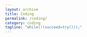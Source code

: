 ```yaml
---
layout: archive
title: Coding
permalink: /coding/
category: coding
tagline: "while(!(succeed=try()));"
---
```

